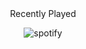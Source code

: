 <div align="center"> Recently Played

<img 
    src="https://spotify-github-profile.vercel.app/api/view?uid=infraredyt.com&cover_image=true&theme=novatorem"
    alt="spotify" />
</div>


